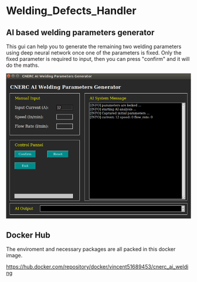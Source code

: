 # Welding_Defects_Handler

AI based welding parameters generator
-------------------------------------------
This gui can help you to generate the remaining two welding parameters using deep neural network once one of the parameters is fixed. Only the fixed parameter is required to input, then you can press "confirm" and it will do the maths.

![image](https://github.com/vincent51689453/Welding_Defects_Handler/blob/master/git_image/basic_layout.png)



Docker Hub 
-------------------------------------------
The enviroment and necessary packages are all packed in this docker image.

https://hub.docker.com/repository/docker/vincent51689453/cnerc_ai_welding
